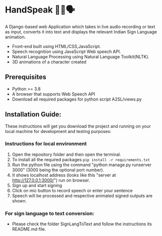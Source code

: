 # HandSpeak 🤚🏽🗣️

A Django-based web Application which takes in live audio recording or text as input, converts it into text and displays the relevant Indian Sign Language animation.

- Front-end built using HTML/CSS,JavaScript.
- Speech recognition using JavaScript Web speech API.
- Natural Language Processing using Natural Language Toolkit(NLTK).
- 3D animations of a character created


## Prerequisites

- Python >= 3.8
- A browser that supports Web Speech API
- Download all required packages for python script A2SL/views.py

## Installation Guide:

These instructions will get you download the project and running on your local machine for development and testing purposes:

### Instructions for local environment

1. Open the repository folder and then open the terminal.
2. To install all the required packages `pip install -r requirements.txt`
3. Run the python file using the command "python manage.py runserver 3000" (3000 being the optional port number).
3. It shows localhost address (looks like this "server at http://127.0.0.1:3000/") run on browser.
4. Sign up and start signing
5. Click on mic button to record speech or enter your sentence
6. Speech will be processed and respective animated signed outputs are shown.

### For sign language to text conversion:
- Please check the folder SignLangToText and follow the instructions its README.md file.